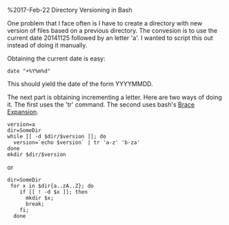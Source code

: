 %2017-Feb-22 Directory Versioning in Bash

One problem that I face often is I have to create a directory with new version of files based on a previous directory. The convesion is to use the current date 20141125 followed by an letter 'a'. I wanted to script this out instead of doing it manually.

Obtaining the current date is easy:

```date "+%Y%m%d"``` 

This should yield the date of the form YYYYMMDD.

The next part is obtaining incrementing a letter. Here are two ways of doing it. The first uses the 'tr' command. The second uses bash's [Brace Expansion](http://www.gnu.org/software/bash/manual/bashref.html#Brace-Expansion).
```
version=a
dir=SomeDir
while [[ -d $dir/$version ]]; do 
  version=`echo $version` | tr 'a-z' 'b-za'
done
mkdir $dir/$version
```

or

```
dir=SomeDir
 for x in $dir{a..zA..Z}; do 
    if [[ ! -d $x ]]; then 
      mkdir $x; 
      break; 
    fi;
  done
```
